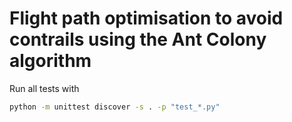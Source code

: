# Flight path optimisation to avoid contrails using the Ant Colony algorithm

Run all tests with

```bash
python -m unittest discover -s . -p "test_*.py"
```
